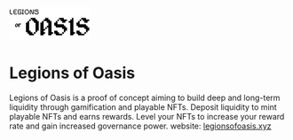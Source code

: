 ![Legions of Oasis logo](/frontend/static/blackLogo_1.png "Legions of Oasis")
# Legions of Oasis
Legions of Oasis is a proof of concept aiming to build deep and long-term liquidity through gamification and playable NFTs. Deposit liquidity to mint playable NFTs and earns rewards. Level your NFTs to increase your reward rate and gain increased governance power.
website: [legionsofoasis.xyz](https://legionsofoasis.xyz)
